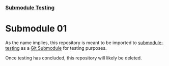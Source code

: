 ### [Submodule Testing](https://github.com/RichNSD/submodule-test)
# Submodule 01

As the name implies, this repository is meant to be imported to [submodule-testing](https://github.com/RichNSD/submodule-testing) as a [Git Submodule]() for testing purposes.

Once testing has concluded, this repository will likely be deleted.

